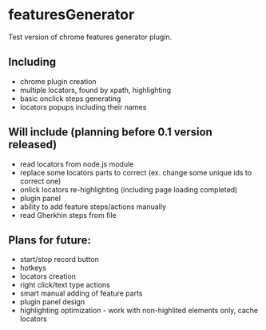 # featuresGenerator
Test version of chrome features generator plugin.

## Including
* chrome plugin creation
* multiple locators, found by xpath, highlighting
* basic onclick steps generating
* locators popups including their names

## Will include (planning before 0.1 version released)
* read locators from node.js module
* replace some locators parts to correct (ex. change some unique ids to correct one)
* onlick locators re-highlighting (including page loading completed)
* plugin panel
* ability to add feature steps/actions manually
* read Gherkhin steps from file

## Plans for future:
* start/stop record button
* hotkeys
* locators creation
* right click/text type actions
* smart manual adding of feature parts
* plugin panel design
* highlighting optimization - work with non-highlited elements only, cache locators
